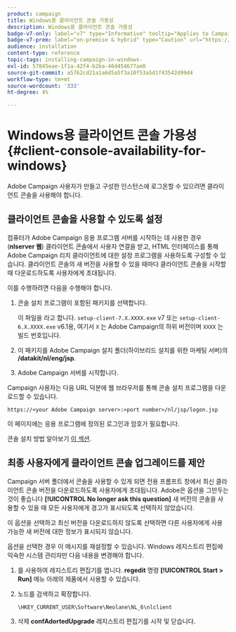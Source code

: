 ```yaml
---
product: campaign
title: Windows용 클라이언트 콘솔 가용성
description: Windows용 클라이언트 콘솔 가용성
badge-v7-only: label="v7" type="Informative" tooltip="Applies to Campaign Classic v7 only"
badge-v7-prem: label="on-premise & hybrid" type="Caution" url="https://experienceleague.adobe.com/docs/campaign-classic/using/installing-campaign-classic/architecture-and-hosting-models/hosting-models-lp/hosting-models.html?lang=en" tooltip="Applies to on-premise and hybrid deployments only"
audience: installation
content-type: reference
topic-tags: installing-campaign-in-windows-
exl-id: 57845eae-1f1a-42f4-b2ba-46d454677ae0
source-git-commit: a5762cd21a1a6d5a5f3a10f53a5d1f43542d99d4
workflow-type: tm+mt
source-wordcount: '333'
ht-degree: 4%

---
```


# Windows용 클라이언트 콘솔 가용성{#client-console-availability-for-windows}



Adobe Campaign 사용자가 만들고 구성한 인스턴스에 로그온할 수 있으려면 클라이언트 콘솔을 사용해야 합니다.

## 클라이언트 콘솔을 사용할 수 있도록 설정

컴퓨터가 Adobe Campaign 응용 프로그램 서버를 시작하는 데 사용한 경우(**nlserver 웹**) 클라이언트 콘솔에서 사용자 연결을 받고, HTML 인터페이스를 통해 Adobe Campaign 리치 클라이언트에 대한 설정 프로그램을 사용하도록 구성할 수 있습니다. 클라이언트 콘솔의 새 버전을 사용할 수 있을 때마다 클라이언트 콘솔을 시작할 때 다운로드하도록 사용자에게 초대됩니다.

이를 수행하려면 다음을 수행해야 합니다.

1. 콘솔 설치 프로그램이 포함된 패키지를 선택합니다.

   이 파일을 라고 합니다. `setup-client-7.X.XXXX.exe` v7 또는 `setup-client-6.X.XXXX.exe` v6.1용, 여기서 `X` 는 Adobe Campaign의 하위 버전이며 `XXXX` 는 빌드 번호입니다.

1. 이 패키지를 Adobe Campaign 설치 폴더(하이브리드 설치를 위한 마케팅 서버)의 **/datakit/nl/eng/jsp**.
1. Adobe Campaign 서버를 시작합니다.

Campaign 사용자는 다음 URL 덕분에 웹 브라우저를 통해 콘솔 설치 프로그램을 다운로드할 수 있습니다.

```
https://<your Adobe Campaign server>:>port number>/nl/jsp/logon.jsp
```

이 페이지에는 응용 프로그램에 정의된 로그인과 암호가 필요합니다.

콘솔 설치 방법 알아보기 [이 섹션](../../installation/using/installing-the-client-console.md).

## 최종 사용자에게 클라이언트 콘솔 업그레이드를 제안

Campaign 서버 폴더에서 콘솔을 사용할 수 있게 되면 전용 프롬프트 창에서 최신 클라이언트 콘솔 버전을 다운로드하도록 사용자에게 초대됩니다. Adobe은 옵션을 그만두는 것이 좋습니다 **[!UICONTROL No longer ask this question]** 새 버전의 콘솔을 사용할 수 있을 때 모든 사용자에게 경고가 표시되도록 선택하지 않았습니다.

이 옵션을 선택하고 최신 버전을 다운로드하지 않도록 선택하면 다른 사용자에게 사용 가능한 새 버전에 대한 정보가 표시되지 않습니다.

옵션을 선택한 경우 이 메시지를 재설정할 수 있습니다. Windows 레지스트리 편집에 익숙한 시스템 관리자만 다음 내용을 변경해야 합니다.

1. 를 사용하여 레지스트리 편집기를 엽니다. **regedit** 명령 **[!UICONTROL Start > Run]** 메뉴 아래의 제품에서 사용할 수 있습니다.
1. 노드를 검색하고 확장합니다.

   ```
   \HKEY_CURRENT_USER\Software\Neolane\NL_6\nlclient
   ```

1. 삭제 **confAdortedUpgrade** 레지스트리 편집기를 시작 및 닫습니다.
